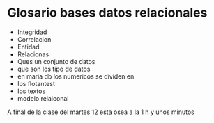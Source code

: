 # Glosario bases datos relacionales
+ Integridad
+ Correlacion
+ Entidad
+ Relacionas
+ Ques un conjunto de datos
+ que son los tipo de datos
+ en maria db los numericos se dividen en
+ los flotantest
+ los textos
+ modelo relaiconal

A final de la clase del martes 12 esta osea a la 1 h y unos minutos

